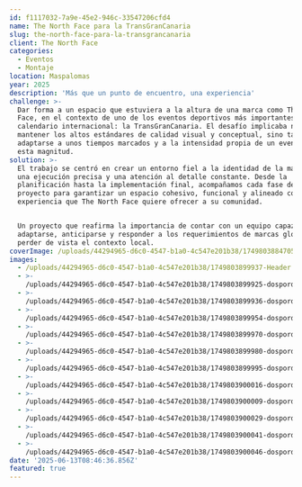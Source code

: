 ```yaml
---
id: f1117032-7a9e-45e2-946c-33547206cfd4
name: The North Face para la TransGranCanaria
slug: the-north-face-para-la-transgrancanaria
client: The North Face
categories:
  - Eventos
  - Montaje
location: Maspalomas
year: 2025
description: 'Más que un punto de encuentro, una experiencia'
challenge: >-
  Dar forma a un espacio que estuviera a la altura de una marca como The North
  Face, en el contexto de uno de los eventos deportivos más importantes del
  calendario internacional: la TransGranCanaria. El desafío implicaba no solo
  mantener los altos estándares de calidad visual y conceptual, sino también
  adaptarse a unos tiempos marcados y a la intensidad propia de un evento de
  esta magnitud.
solution: >-
  El trabajo se centró en crear un entorno fiel a la identidad de la marca, con
  una ejecución precisa y una atención al detalle constante. Desde la
  planificación hasta la implementación final, acompañamos cada fase del
  proyecto para garantizar un espacio cohesivo, funcional y alineado con la
  experiencia que The North Face quiere ofrecer a su comunidad.


  Un proyecto que reafirma la importancia de contar con un equipo capaz de
  adaptarse, anticiparse y responder a los requerimientos de marcas globales sin
  perder de vista el contexto local.
coverImage: /uploads/44294965-d6c0-4547-b1a0-4c547e201b38/1749803884705-Header.webp
images:
  - /uploads/44294965-d6c0-4547-b1a0-4c547e201b38/1749803899937-Header.webp
  - >-
    /uploads/44294965-d6c0-4547-b1a0-4c547e201b38/1749803899925-dospordos_thenorthface_transgc_25-54.webp
  - >-
    /uploads/44294965-d6c0-4547-b1a0-4c547e201b38/1749803899936-dospordos_thenorthface_transgc_25-48.webp
  - >-
    /uploads/44294965-d6c0-4547-b1a0-4c547e201b38/1749803899954-dospordos_thenorthface_transgc_25-42.webp
  - >-
    /uploads/44294965-d6c0-4547-b1a0-4c547e201b38/1749803899970-dospordos_thenorthface_transgc_25-41.webp
  - >-
    /uploads/44294965-d6c0-4547-b1a0-4c547e201b38/1749803899980-dospordos_thenorthface_transgc_25-38.webp
  - >-
    /uploads/44294965-d6c0-4547-b1a0-4c547e201b38/1749803899995-dospordos_thenorthface_transgc_25-33.webp
  - >-
    /uploads/44294965-d6c0-4547-b1a0-4c547e201b38/1749803900016-dospordos_thenorthface_transgc_25-32.webp
  - >-
    /uploads/44294965-d6c0-4547-b1a0-4c547e201b38/1749803900009-dospordos_thenorthface_transgc_25-30.webp
  - >-
    /uploads/44294965-d6c0-4547-b1a0-4c547e201b38/1749803900029-dospordos_thenorthface_transgc_25-28.webp
  - >-
    /uploads/44294965-d6c0-4547-b1a0-4c547e201b38/1749803900041-dospordos_thenorthface_transgc_25-26.webp
  - >-
    /uploads/44294965-d6c0-4547-b1a0-4c547e201b38/1749803900046-dospordos_thenorthface_transgc_25-23.webp
date: '2025-06-13T08:46:36.856Z'
featured: true
---
```


